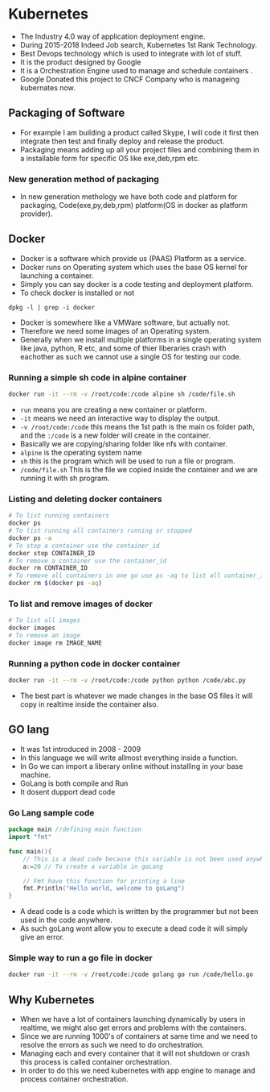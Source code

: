 # Kubernetes
*   The Industry 4.0 way of application deployment engine.
*   During 2015-2018 Indeed Job search, Kubernetes 1st Rank Technology.
* Best Devops technology which is used to integrate with lot of stuff.
* It is the product designed by Google
* It is a Orchestration Engine used to manage and schedule containers .
* Google Donated this project to CNCF Company who is manageing kubernates now.

## Packaging of Software
* For example I am building a product called Skype, I will code it first then integrate then test and finally deploy and release the product.
* Packaging means adding up all your project files and combining them in a installable form for specific OS like exe,deb,rpm etc.

### New generation method of packaging
*   In new generation methology we have both code and platform for packaging, Code(exe,py,deb,rpm) platform(OS in docker as platform provider).

## Docker
* Docker is a software which provide us (PAAS) Platform as a service.
* Docker runs on Operating system which uses the base OS kernel for launching a container.
* Simply you can say docker is a code testing and deployment platform.
* To check docker is installed or not
```
dpkg -l | grep -i docker
```
* Docker is somewhere like a VMWare software, but actually not.
* Therefore we need some images of an Operating system.
* Generally when we install multiple platforms in a single operating system like java, python, R etc, and some of thier liberaries crash with eachother as such we cannot use a single OS for testing our code.
### Running a simple sh code in alpine container
```bash
docker run -it --rm -v /root/code:/code alpine sh /code/file.sh
```
*   ```run``` means you are creating a new container or platform.
*   ```-it``` means we need an interactive way to display the output.
*   ```-v /root/code:/code``` this means the 1st path is the main os folder path, and the ```:/code``` is a new folder will create in the container.
*   Basically we are copying/sharing folder like nfs with container.
*   ```alpine``` is the operating system name
*   ```sh``` this is the program which will be used to run a file or program.
*   ```/code/file.sh``` This is the file we copied inside the container and we are running it with sh program.

### Listing and deleting docker containers
```bash
# To list running containers
docker ps
# To list running all containers running or stopped
docker ps -a
# To stop a container use the container_id
docker stop CONTAINER_ID
# To remove a container use the container_id
docker rm CONTAINER_ID
# To remove all containers in one go use ps -aq to list all container_ids
docker rm $(docker ps -aq)
```
### To list and remove images of docker
```bash
# To list all images
docker images
# To remove an image
docker image rm IMAGE_NAME
```
### Running a python code in docker container
```bash
docker run -it --rm -v /root/code:/code python python /code/abc.py
```
*   The best part is whatever we made changes in the base OS files it will copy in realtime inside the container also.

## GO lang
* It was 1st introduced in 2008 - 2009
* In this language we will write allmost everything inside a function.
* In Go we can import a liberary online without installing in your base machine.
* GoLang is both compile and Run
* It dosent dupport dead code

### Go Lang sample code

```go
package main //defining main function
import "fmt"

func main(){
    // This is a dead code because this variable is not been used anywhere in the program
    a:=20 // To create a variable in goLang

    // Fmt have this function for printing a line
    fmt.Println("Hello world, welcome to goLang")
}
```
*   A dead code is a code which is written by the programmer but not been used in the code anywhere.
*   As such goLang wont allow you to execute a  dead code it will simply give an error.
### Simple way to run a go file in docker
```bash
docker run -it --rm -v /root/code:/code golang go run /code/hello.go
```
## Why Kubernetes
*   When we have a lot of containers launching dynamically by users in realtime, we might also get errors and problems with the containers.
* Since we are running 1000's of containers at same time and we need to resolve the errors as such we need to do orchestration.
* Managing each and every container that it will not shutdown or crash this process is called container orchestration.
* In order to do this we need kubernetes with app engine to manage and process container orchestration.
